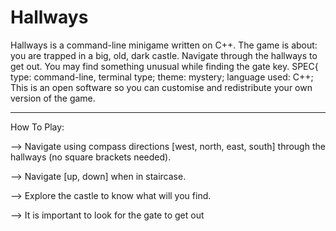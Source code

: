 # Hallways
Hallways is a command-line minigame written
on C++. The game is about: you are trapped in
a big, old, dark castle. Navigate through the
hallways to get out. You may find something
unusual while finding the gate key.
SPEC{ type: command-line, terminal type;
theme: mystery; language used: C++;
This is an open software so you can customise
and redistribute your own version of the game.
______________________________________________

How To Play:

--> Navigate using compass directions
[west, north, east, south] through the
hallways (no square brackets needed).

--> Navigate [up, down] when in staircase.

--> Explore the castle to know what will you
find.

--> It is important to look for the gate to
get out
